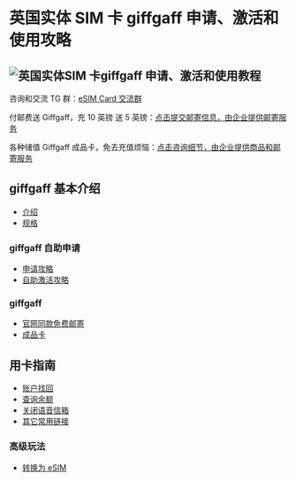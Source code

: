 # 英国实体 SIM 卡 giffgaff 申请、激活和使用攻略
## ![英国实体SIM 卡giffgaff 申请、激活和使用教程](https://360card.site/wp-content/uploads/2024/12/Giffgaff-Unlimited-Data-Plan-300x163.webp "英国实体SIM 卡giffgaff 申请、激活和使用教程")

咨询和交流 TG 群：[eSIM Card 交流群](https://t.me/esim_card_fans)

付邮费送 Giffgaff，充 10 英镑 送 5 英镑：[点击提交邮寄信息，由企业提供邮寄服务](https://work.weixin.qq.com/ca/cawcdedf4967b24ce8)

各种储值 Giffgaff 成品卡，免去充值烦恼：[点击咨询细节，由企业提供商品和邮寄服务](https://work.weixin.qq.com/ca/cawcdedf4967b24ce8)

## giffgaff 基本介绍
* [介绍](https://github.com/360card/giffgaff/wiki/%E8%8B%B1%E5%9B%BD%E5%AE%9E%E4%BD%93-SIM-%E5%8D%A1-giffgaff-%E4%BB%8B%E7%BB%8D)
* [规格](https://github.com/360card/giffgaff/wiki/%E8%8B%B1%E5%9B%BD%E5%AE%9E%E4%BD%93-SIM-%E5%8D%A1-giffgaff--%E8%A7%84%E6%A0%BC)
### giffgaff 自助申请
* [申请攻略](https://github.com/360card/giffgaff/wiki/%E8%8B%B1%E5%9B%BD%E5%AE%9E%E4%BD%93-SIM-%E5%8D%A1-giffgaff-%E7%94%B3%E8%AF%B7%E6%94%BB%E7%95%A5)
* [自助激活攻略](https://github.com/360card/giffgaff/wiki/%E8%8B%B1%E5%9B%BD%E5%AE%9E%E4%BD%93-SIM-%E5%8D%A1-giffgaff-%E6%BF%80%E6%B4%BB%E6%94%BB%E7%95%A5)
### giffgaff
* [官网同款免费邮寄](https://github.com/360card/giffgaff/wiki/%E8%8B%B1%E5%9B%BD%E5%AE%9E%E4%BD%93-SIM-%E5%8D%A1-giffgaff-%E5%85%8D%E8%B4%B9%E9%82%AE%E5%AF%84)
* [成品卡](https://github.com/360card/giffgaff/wiki/%E8%8B%B1%E5%9B%BD%E5%AE%9E%E4%BD%93-SIM-%E5%8D%A1-giffgaff-%E6%88%90%E5%93%81%E5%8D%A1)
## 用卡指南
* [账户找回](https://github.com/360card/giffgaff/wiki/%E8%8B%B1%E5%9B%BD%E5%AE%9E%E4%BD%93-SIM-%E5%8D%A1-giffgaff-%E8%B4%A6%E6%88%B7%E6%89%BE%E5%9B%9E)
* [查询余额](https://github.com/360card/giffgaff/wiki/%E8%8B%B1%E5%9B%BD%E5%AE%9E%E4%BD%93-SIM-%E5%8D%A1-giffgaff--%E6%9F%A5%E8%AF%A2%E8%AF%9D%E8%B4%B9%E4%BD%99%E9%A2%9D)
* [关闭语音信箱](https://github.com/360card/giffgaff/wiki/%E8%8B%B1%E5%9B%BD%E5%AE%9E%E4%BD%93-SIM-%E5%8D%A1-giffgaff--%E5%85%B3%E9%97%AD%E8%AF%AD%E9%9F%B3%E4%BF%A1%E7%AE%B1)
* [其它常用链接](https://github.com/360card/giffgaff/wiki/%E8%8B%B1%E5%9B%BD%E5%AE%9E%E4%BD%93-SIM-%E5%8D%A1-giffgaff-%E5%B8%B8%E7%94%A8%E9%93%BE%E6%8E%A5)
### 高级玩法
* [转换为 eSIM](https://github.com/360card/giffgaff/wiki/%E8%8B%B1%E5%9B%BD%E5%AE%9E%E4%BD%93-SIM-%E5%8D%A1-giffgaff--%E8%BD%AC%E6%8D%A2%E4%B8%BA-eSIM)
